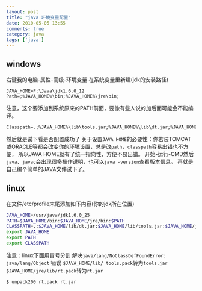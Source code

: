 ```yaml
---
layout: post
title: "java 环境变量配置"
date: 2010-05-05 13:55
comments: true
category: java
tags: ['java']
---
```

## windows
右键我的电脑-属性-高级-环境变量
在系统变量里新建(jdk的安装路径)

```
JAVA_HOME=F:\Java\jdk1.6.0_12
Path=;%JAVA_HOME%\bin;%JAVA_HOME%\jre\bin;
```

注意，这个要添加到系统原来的PATH前面，要像有些人说的加后面可能会不能编译。

``` 
Classpath=.;%JAVA_HOME%\lib\tools.jar;%JAVA_HOME%\lib\dt.jar;%JAVA_HOME%\jre\lib\rt.jar
```
然后就是试下看是否配置成功了 
关于设置`JAVA HOME`的必要性：你若装TOMCAT或ORACLE等都会改变你的环境设置，总是改`path`，`classpath`容易出错也不方便，
所以JAVA HOME就有了统一指向性，方便不易出错。
开始-运行-CMD然后`java`、`javac`会出现很多操作说明，也可以`java -version`查看版本信息。
再就是自己编个简单的JAVA文件试下了。

## linux
在文件/etc/profile末尾添加如下内容(你的jdk所在位置)

``` bash
JAVA_HOME=/usr/java/jdk1.6.0_25
PATH=$JAVA_HOME/bin:$JAVA_HOME/jre/bin:$PATH
CLASSPATH=.:$JAVA_HOME/lib/dt.jar:$JAVA_HOME/lib/tools.jar:$JAVA_HOME/jre/lib/rt.jar
export JAVA_HOME
export PATH
export CLASSPATH
```
 
注意：linux下面用冒号分割
解决`java/lang/NoClassDefFoundError: java/lang/Object` 错误
`$JAVA_HOME/lib/ tools.pack`转为`tools.jar` 
`$JAVA_HOME/jre/lib/rt.pack`转为`rt.jar`

``` bash
$ unpack200 rt.pack rt.jar
```